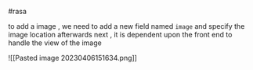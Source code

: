 #rasa 


to add a image , we need to add a new field named `image` and specify the image location afterwards
next , it is dependent upon the front end to handle the view of the image

![[Pasted image 20230406151634.png]]